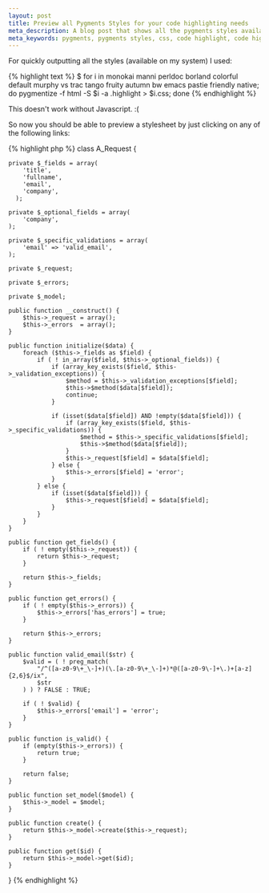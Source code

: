 ```yaml
---
layout: post
title: Preview all Pygments Styles for your code highlighting needs
meta_description: A blog post that shows all the pygments styles available on my computer  
meta_keywords: pygments, pygments styles, css, code highlight, code highlighting
---
```


For quickly outputting all the styles (available on my system) I used:

{% highlight text %}
$ for i in  monokai manni perldoc borland colorful default murphy vs trac tango fruity autumn bw emacs pastie friendly native; do pygmentize -f html -S $i -a .highlight > $i.css; done
{% endhighlight %}

<noscript>
This doesn't work without Javascript. :(
</noscript>

So now you should be able to preview a stylesheet by just clicking on any of the following links:

<div id="stylesheetNavigator" class="stylesheetSelector"></div>

{% highlight php %}
class A_Request {

    private $_fields = array(
        'title',
        'fullname',
        'email',
        'company',
      );

    private $_optional_fields = array(
        'company',
    );

    private $_specific_validations = array(
        'email' => 'valid_email',
    );

    private $_request;

    private $_errors;

    private $_model;

    public function __construct() {
        $this->_request = array();
        $this->_errors  = array();
    }

    public function initialize($data) {
        foreach ($this->_fields as $field) {
            if ( ! in_array($field, $this->_optional_fields)) {
                if (array_key_exists($field, $this->_validation_exceptions)) {
                    $method = $this->_validation_exceptions[$field];
                    $this->$method($data[$field]);
                    continue;
                }

                if (isset($data[$field]) AND !empty($data[$field])) {
                    if (array_key_exists($field, $this->_specific_validations)) {
                        $method = $this->_specific_validations[$field];
                        $this->$method($data[$field]);
                    }
                    $this->_request[$field] = $data[$field];
                } else {
                    $this->_errors[$field] = 'error';
                }
            } else {
                if (isset($data[$field])) {
                    $this->_request[$field] = $data[$field];
                }
            }
        }
    }

    public function get_fields() {
        if ( ! empty($this->_request)) {
            return $this->_request;
        }

        return $this->_fields;
    }

    public function get_errors() {
        if ( ! empty($this->_errors)) {
            $this->_errors['has_errors'] = true;
        }

        return $this->_errors;
    }

	public function valid_email($str) {
        $valid = ( ! preg_match(
            "/^([a-z0-9\+_\-]+)(\.[a-z0-9\+_\-]+)*@([a-z0-9\-]+\.)+[a-z]{2,6}$/ix", 
            $str
        ) ) ? FALSE : TRUE;

        if ( ! $valid) {
            $this->_errors['email'] = 'error';
        }
	}

    public function is_valid() {
        if (empty($this->_errors)) {
            return true;
        }

        return false;
    }

    public function set_model($model) {
        $this->_model = $model;
    }

    public function create() {
        return $this->_model->create($this->_request);
    }

    public function get($id) {
        return $this->_model->get($id);
    }

}
{% endhighlight %}


<script>

var StyleSwitcher = function (container) {
    this.container = container;
    this.init();
};

StyleSwitcher.prototype = {
    styles: ['monokai', 'manni', 'perldoc', 'borland', 'colorful',
            'default', 'murphy', 'vs', 'trac', 'tango', 'fruity',
            'autumn', 'bw', 'emacs', 'pastie', 'friendly', 'native'],
    
    init: function () {
        this.createSelector();
        this.addClickEvent();
    },

    createSelector: function () {
        var ul = document.createElement('ul'),
            a = null,
            li = null,
            i = null;

        for (i in this.styles) {
            li = document.createElement('li');
            a = document.createElement('a');
            a.appendChild(document.createTextNode(this.styles[i]));
            a.setAttribute('href', '#');
            li.appendChild(a);
            ul.appendChild(li);
        }

        document.getElementById(this.container).appendChild(ul);
    },

    addClickEvent: function () {
        var c = this,
            f = function (e) {
                c.change(e);
            };
        document.getElementById(this.container).onclick = f;

    },

    change: function (e) {
        if (typeof e.target.text !== 'undefined') {

            this.appendLink(e.target.text);
        }
    },

    appendLink: function (style) {
        var head = document.getElementsByTagName('head'),
            link = null;

        if (document.getElementById('myss') === null) {
            link = document.createElement('link');
            link.setAttribute('rel', 'stylesheet');
            link.setAttribute('id', 'myss');
            link.setAttribute('type', 'text/css');
            head[0].appendChild(link);
        } else {
            link = document.getElementById('myss');
        }

        link.setAttribute('href', '/css/' + style + '.css');
         
    }
};


new StyleSwitcher('stylesheetNavigator');
</script>

